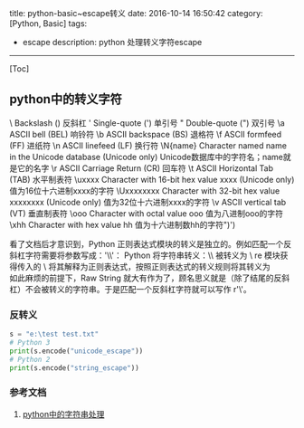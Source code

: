 title: python-basic~escape转义
date: 2016-10-14 16:50:42
category: [Python, Basic]
tags:
  - escape
description: python 处理转义字符escape
---
[Toc]

## python中的转义字符

\\         Backslash ()  反斜杠
\'         Single-quote (')  单引号
\"         Double-quote (")  双引号
\a         ASCII bell (BEL)  响铃符
\b         ASCII backspace (BS)  退格符
\f         ASCII formfeed (FF) 进纸符
\n         ASCII linefeed (LF) 换行符
\N{name}   Character named name in the Unicode database (Unicode only) Unicode数据库中的字符名；name就是它的名字
\r         ASCII  Carriage Return (CR)  回车符
\t         ASCII  Horizontal Tab (TAB)  水平制表符
\uxxxx     Character with 16-bit hex value xxxx (Unicode only) 值为16位十六进制xxxx的字符
\Uxxxxxxxx Character with 32-bit hex value xxxxxxxx (Unicode only) 值为32位十六进制xxxx的字符
\v         ASCII vertical tab (VT) 垂直制表符
\ooo       Character with octal value ooo  值为八进制ooo的字符
\xhh       Character with hex value hh 值为十六进制数hh的字符")')

看了文档后才意识到，Python 正则表达式模块的转义是独立的。例如匹配一个反斜杠字符需要将参数写成：'\\\\'：
Python 将字符串转义：\\\\ 被转义为 \\
re 模块获得传入的 \\ 将其解释为正则表达式，按照正则表达式的转义规则将其转义为 \
如此麻烦的前提下，Raw String 就大有作为了，顾名思义就是（除了结尾的反斜杠）不会被转义的字符串。于是匹配一个反斜杠字符就可以写作 r'\\'。

### 反转义

```python
s = "e:\test test.txt"
# Python 3
print(s.encode("unicode_escape"))
# Python 2
print(s.encode("string_escape"))
```

### 参考文档

1. [python中的字符串处理](http://www.cnblogs.com/dreamer-fish/p/3818443.html)
